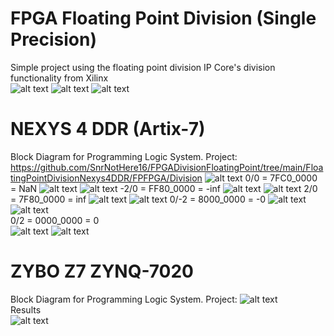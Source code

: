 # FPGA Floating Point Division (Single Precision)
Simple project using the floating point division IP Core's division functionality from Xilinx <br/>
![alt text](https://github.com/SnrNotHere16/FPGADivisionFloatingPoint/blob/main/Images/FloatingPointIP.PNG)
![alt text](https://github.com/SnrNotHere16/FPGADivisionFloatingPoint/blob/main/Images/FloatingPointScreenShot.PNG)
![alt text](https://github.com/SnrNotHere16/FPGADivisionFloatingPoint/blob/main/Images/Single-Precision-IEEE-754-Floating-Point-Standard.jpg)
# NEXYS 4 DDR (Artix-7)
Block Diagram for Programming Logic System. Project: https://github.com/SnrNotHere16/FPGADivisionFloatingPoint/tree/main/FloatingPointDivisionNexys4DDR/FPFPGA/Division
![alt text](https://github.com/SnrNotHere16/FPGADivisionFloatingPoint/blob/main/Images/BlockDiagramXil/NEXYS4BlockDiagram.PNG)
0/0 = 7FC0_0000 = NaN
![alt text](https://github.com/SnrNotHere16/FPGADivisionFloatingPoint/blob/main/Images/NEXYSSegmentImages/NEXYSSeg1.jpg)
![alt text](https://github.com/SnrNotHere16/FPGADivisionFloatingPoint/blob/main/Images/FloatingPointBinary/NaN.PNG)
-2/0 = FF80_0000 = -inf 
![alt text](https://github.com/SnrNotHere16/FPGADivisionFloatingPoint/blob/main/Images/NEXYSSegmentImages/NEXYSSeg2.jpg)
![alt text](https://github.com/SnrNotHere16/FPGADivisionFloatingPoint/blob/main/Images/FloatingPointBinary/Ninf.PNG)
2/0 = 7F80_0000 = inf 
![alt text](https://github.com/SnrNotHere16/FPGADivisionFloatingPoint/blob/main/Images/NEXYSSegmentImages/NEXYSSeg3.jpg)
![alt text](https://github.com/SnrNotHere16/FPGADivisionFloatingPoint/blob/main/Images/FloatingPointBinary/inf.PNG)
0/-2 = 8000_0000 = -0
![alt text](https://github.com/SnrNotHere16/FPGADivisionFloatingPoint/blob/main/Images/NEXYSSegmentImages/NEXYSSeg4.jpg)
![alt text](https://github.com/SnrNotHere16/FPGADivisionFloatingPoint/blob/main/Images/FloatingPointBinary/NegZero.PNG)
<br/>0/2 = 0000_0000 = 0 <br/>
![alt text](https://github.com/SnrNotHere16/FPGADivisionFloatingPoint/blob/main/Images/NEXYSSegmentImages/NEXYSSeg5.jpg)
![alt text](https://github.com/SnrNotHere16/FPGADivisionFloatingPoint/blob/main/Images/FloatingPointBinary/Zero.PNG)
# ZYBO Z7 ZYNQ-7020
Block Diagram for Programming Logic System. Project: 
![alt text](https://github.com/SnrNotHere16/FPGADivisionFloatingPoint/blob/main/Images/ZYBOCode/ZYBOSDKCodeSnippet.PNG)
<br/>Results <br/>
![alt text](https://github.com/SnrNotHere16/FPGADivisionFloatingPoint/blob/main/Images/ZYBOCode/ZYBOSDKTerminal.PNG)
